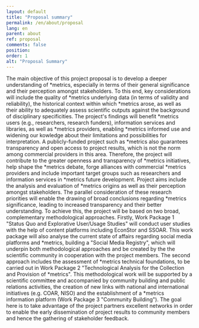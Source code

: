 ```yaml
---
layout: default
title: "Proposal summary"
permalink: /en/about/proposal
lang: en
parent: about
ref: proposal
comments: false
position:
order: 1
alt: "Proposal Summary"
---
```


The main objective of this project proposal is to develop a deeper understanding of \*metrics, especially in terms of their general
significance and their perception amongst stakeholders. To this end, key considerations will include the quality of \*metrics underlying data
(in terms of validity and reliability), the historical context within which \*metrics arose, as well as their ability to adequately assess scientific outputs against the background of disciplinary specificities. The project's findings will benefit \*metrics users (e.g., researchers, research funders), information services and libraries, as well as \*metrics providers, enabling \*metrics informed use and widening our kowledge about their limitations and possibilities for interpretation. A publicly-funded project such as \*metrics also guarantees transparency and open access to project results, which is not the norm among commercial providers in this area. Therefore, the project will contribute to the greater openness and transparency of \*metrics initiatives, help shape the \*metrics debate, forge alliances with commercial \*metrics providers and include important target groups such as researchers and information services in \*metrics future
development. Project aims include the analysis and evaluation of \*metrics origins as well as their perception amongst stakeholders. The
parallel consideration of these research priorities will enable the drawing of broad conclusions regarding \*metrics significance, leading
to increased transparency and their better understanding. To achieve this, the project will be based on two broad, complementary
methodological approaches. Firstly, Work Package 1 "Status Quo and Explorative User/Usage Studies" will conduct user studies with the
help of content platforms including EconStor and SSOAR. This work package will also analyse the current state of affairs regarding social
media platforms and \*metrics, building a "Social Media Registry", which will underpin both methodological approaches and be created
by the the scientific community in cooperation with the project members. The second approach includes the assessment of \*metrics
technical foundations, to be carried out in Work Package 2 "Technological Analysis for the Collection and Provision of \*metrics".
This methodological work will be supported by a scientific committee and accompanied by community building and public relations
activities, the creation of new links with national and international initiatives (e.g. COAR, NISO) and the establishment of a \*metrics
information platform (Work Package 3 "Community Building"). The goal here is to take advantage of the project partners excellent networks in order to enable the early dissemination of project results to community members and hence the gathering of stakeholder feedback.
